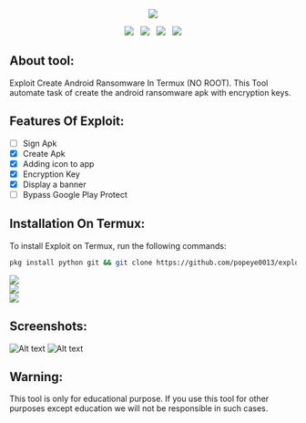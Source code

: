 <!-- Exploit -->

<p align="center">  <img src="https://github.com/popeye0013/Exploit/raw/main/Resources/Exploit.png">
</p>

<p align="center"><img src="https://img.shields.io/github/issues/popeye0013/Exploit?color=171b20&label=Issues%20%20&logo=gnubash&labelColor=e05f65&logoColor=ffffff">&nbsp;&nbsp;&nbsp;<img src="https://img.shields.io/github/forks/popeye0013/Exploit?color=171b20&label=Forks%20%20&logo=git&labelColor=f1cf8a&logoColor=ffffff">&nbsp;&nbsp;&nbsp;<img src="https://img.shields.io/github/stars/popeye0013/Exploit?color=171b20&label=Stargazers&logo=github&labelColor=70a5eb">&nbsp;&nbsp;&nbsp;<img src="https://img.shields.io/badge/-Works on my machine-%2378dba9?style=flat&logo=linux&labelColor=171b20&logoColor=ffffff"></p>


## About tool:

Exploit Create Android Ransomware In Termux (NO ROOT).
This Tool automate task of create the android ransomware apk with encryption keys.

## Features Of Exploit:
- [ ] Sign Apk
- [x] Create Apk
- [x] Adding icon to app
- [x] Encryption Key
- [x] Display a banner
- [ ] Bypass Google Play Protect

## Installation On Termux:

To install Exploit on Termux, run the following commands:
```bash
pkg install python git && git clone https://github.com/popeye0013/exploit && cd exploit && chmod+ x install.sh && bash install.sh && python exploit.py
```
<img src="https://img.shields.io/badge/Maintained:-No!-red?style=flat"><br>
<img src="https://img.shields.io/badge/Health:-Not Optimized!%20-red?style=flat"><br>
<img src="https://img.shields.io/badge/RAM Usage:-~1GB-brightgreen?style=flat"><br>

## Screenshots:

![Alt text](https://github.com/popeye0013/Exploit/raw/main/Resources/Screenshot_01.png)
![Alt text](https://github.com/popeye0013/Exploit/raw/main/Resources/Screenshot_02.png)

## Warning:
This tool is only for educational purpose. If you use this tool for other purposes except education we 
will not be responsible in such cases.
